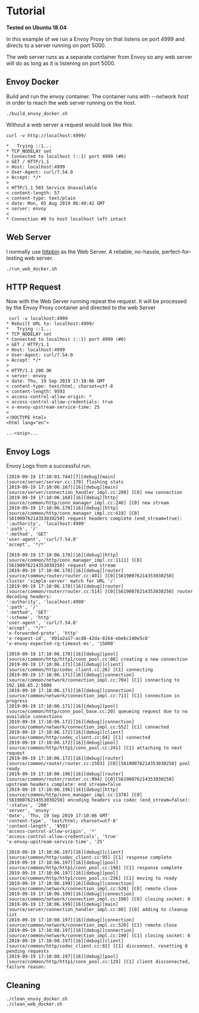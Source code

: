 # Tutorial

**Tested on Ubuntu 18.04**

In this example of we run a Envoy Proxy on that listens on port 4999 and directs to a server running on port 5000.
 
 The web server runs as a separate container from Envoy so any web server will do as long as it is listening on port 5000. 

## Envoy Docker

Build and run the envoy container. The container runs with *--network host* in order to reach the web server running on the host.

```
./build_envoy_docker.sh
``` 

Without a web server a request would look like this:

```
curl -v http://localhost:4999/

*   Trying ::1...
* TCP_NODELAY set
* Connected to localhost (::1) port 4999 (#0)
> GET / HTTP/1.1
> Host: localhost:4999
> User-Agent: curl/7.54.0
> Accept: */*
>
< HTTP/1.1 503 Service Unavailable
< content-length: 57
< content-type: text/plain
< date: Mon, 05 Aug 2019 06:40:42 GMT
< server: envoy
<
* Connection #0 to host localhost left intact
```
## Web Server

I normally use [httpbin](http://httpbin.org/) as the Web Server. A reliable, no-hassle, perfect-for-testing web server.

```
./run_web_docker.sh
```

## HTTP Request

Now with the Web Server running repeat the request. It will be processed by the Envoy Proxy container and directed to the web Server

```
 curl -v localhost:4999
* Rebuilt URL to: localhost:4999/
*   Trying ::1...
* TCP_NODELAY set
* Connected to localhost (::1) port 4999 (#0)
> GET / HTTP/1.1
> Host: localhost:4999
> User-Agent: curl/7.54.0
> Accept: */*
>
< HTTP/1.1 200 OK
< server: envoy
< date: Thu, 19 Sep 2019 17:10:06 GMT
< content-type: text/html; charset=utf-8
< content-length: 9593
< access-control-allow-origin: *
< access-control-allow-credentials: true
< x-envoy-upstream-service-time: 25
<
<!DOCTYPE html>
<html lang="en">

...<snip>...
```

## Envoy Logs

Envoy Logs from a successful run.

```
[2019-09-19 17:10:03.744][7][debug][main] [source/server/server.cc:170] flushing stats
[2019-09-19 17:10:06.167][16][debug][main] [source/server/connection_handler_impl.cc:280] [C0] new connection
[2019-09-19 17:10:06.168][16][debug][http] [source/common/http/conn_manager_impl.cc:246] [C0] new stream
[2019-09-19 17:10:06.170][16][debug][http] [source/common/http/conn_manager_impl.cc:619] [C0][S6190076214353030250] request headers complete (end_stream=true):
':authority', 'localhost:4999'
':path', '/'
':method', 'GET'
'user-agent', 'curl/7.54.0'
'accept', '*/*'

[2019-09-19 17:10:06.170][16][debug][http] [source/common/http/conn_manager_impl.cc:1111] [C0][S6190076214353030250] request end stream
[2019-09-19 17:10:06.170][16][debug][router] [source/common/router/router.cc:401] [C0][S6190076214353030250] cluster 'simple-server' match for URL '/'
[2019-09-19 17:10:06.170][16][debug][router] [source/common/router/router.cc:514] [C0][S6190076214353030250] router decoding headers:
':authority', 'localhost:4999'
':path', '/'
':method', 'GET'
':scheme', 'http'
'user-agent', 'curl/7.54.0'
'accept', '*/*'
'x-forwarded-proto', 'http'
'x-request-id', '091a2a17-acd8-42da-8164-ebebc140e5c8'
'x-envoy-expected-rq-timeout-ms', '15000'

[2019-09-19 17:10:06.170][16][debug][pool] [source/common/http/http1/conn_pool.cc:88] creating a new connection
[2019-09-19 17:10:06.171][16][debug][client] [source/common/http/codec_client.cc:26] [C1] connecting
[2019-09-19 17:10:06.171][16][debug][connection] [source/common/network/connection_impl.cc:704] [C1] connecting to 192.168.65.2:5000
[2019-09-19 17:10:06.171][16][debug][connection] [source/common/network/connection_impl.cc:713] [C1] connection in progress
[2019-09-19 17:10:06.171][16][debug][pool] [source/common/http/conn_pool_base.cc:20] queueing request due to no available connections
[2019-09-19 17:10:06.172][16][debug][connection] [source/common/network/connection_impl.cc:552] [C1] connected
[2019-09-19 17:10:06.172][16][debug][client] [source/common/http/codec_client.cc:64] [C1] connected
[2019-09-19 17:10:06.172][16][debug][pool] [source/common/http/http1/conn_pool.cc:241] [C1] attaching to next request
[2019-09-19 17:10:06.172][16][debug][router] [source/common/router/router.cc:1503] [C0][S6190076214353030250] pool ready
[2019-09-19 17:10:06.196][16][debug][router] [source/common/router/router.cc:994] [C0][S6190076214353030250] upstream headers complete: end_stream=false
[2019-09-19 17:10:06.196][16][debug][http] [source/common/http/conn_manager_impl.cc:1378] [C0][S6190076214353030250] encoding headers via codec (end_stream=false):
':status', '200'
'server', 'envoy'
'date', 'Thu, 19 Sep 2019 17:10:06 GMT'
'content-type', 'text/html; charset=utf-8'
'content-length', '9593'
'access-control-allow-origin', '*'
'access-control-allow-credentials', 'true'
'x-envoy-upstream-service-time', '25'

[2019-09-19 17:10:06.197][16][debug][client] [source/common/http/codec_client.cc:95] [C1] response complete
[2019-09-19 17:10:06.197][16][debug][pool] [source/common/http/http1/conn_pool.cc:198] [C1] response complete
[2019-09-19 17:10:06.197][16][debug][pool] [source/common/http/http1/conn_pool.cc:236] [C1] moving to ready
[2019-09-19 17:10:06.199][16][debug][connection] [source/common/network/connection_impl.cc:520] [C0] remote close
[2019-09-19 17:10:06.199][16][debug][connection] [source/common/network/connection_impl.cc:190] [C0] closing socket: 0
[2019-09-19 17:10:06.199][16][debug][main] [source/server/connection_handler_impl.cc:80] [C0] adding to cleanup list
[2019-09-19 17:10:08.197][16][debug][connection] [source/common/network/connection_impl.cc:520] [C1] remote close
[2019-09-19 17:10:08.197][16][debug][connection] [source/common/network/connection_impl.cc:190] [C1] closing socket: 0
[2019-09-19 17:10:08.197][16][debug][client] [source/common/http/codec_client.cc:82] [C1] disconnect. resetting 0 pending requests
[2019-09-19 17:10:08.197][16][debug][pool] [source/common/http/http1/conn_pool.cc:129] [C1] client disconnected, failure reason:
```
## Cleaning

```
./clean_envoy_docker.sh
./clean_web_docker.sh
```

